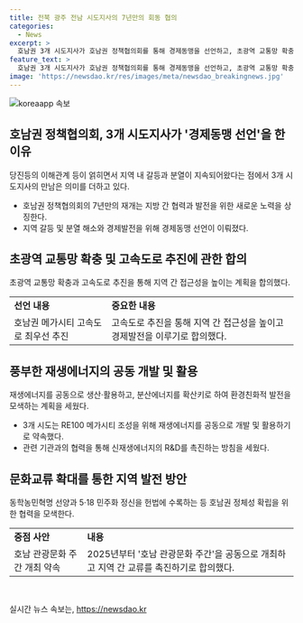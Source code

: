```yaml
---
title: 전북 광주 전남 시도지사의 7년만의 회동 협의
categories:
  - News
excerpt: >
  호남권 3개 시도지사가 호남권 정책협의회를 통해 경제동맹을 선언하고, 초광역 교통망 확충, 재생에너지 공동 활용, 문화교류 등을 합의했다. 이들이 오랜만에 만남을 갖게 된 것은 2017년 이후 7년만이었으며, 앞으로는 경제동맹 선언을 향한 실무협의체 구성 등으로 만남과 추진사안을 지속적으로 논의할 예정이다. 특히 초광역 교통망 확충 및 고흥∼광주∼전주∼세종을 거치는 호남권 메가시티 고속도로 추진, 신재생에너지 유관기관을 활용한 R&D 협력, 문화교류를 통한 정체성 강화 등이 주요 합의사안이다.
feature_text: >
  호남권 3개 시도지사가 호남권 정책협의회를 통해 경제동맹을 선언하고, 초광역 교통망 확충, 재생에너지 공동 활용, 문화교류 등을 합의했다. 이들이 오랜만에 만남을 갖게 된 것은 2017년 이후 7년만이었으며, 앞으로는 경제동맹 선언을 향한 실무협의체 구성 등으로 만남과 추진사안을 지속적으로 논의할 예정이다. 특히 초광역 교통망 확충 및 고흥∼광주∼전주∼세종을 거치는 호남권 메가시티 고속도로 추진, 신재생에너지 유관기관을 활용한 R&D 협력, 문화교류를 통한 정체성 강화 등이 주요 합의사안이다.
image: 'https://newsdao.kr/res/images/meta/newsdao_breakingnews.jpg'
---
```


<p><img src="https://newsdao.kr/res/images/meta/newsdao_breakingnews.jpg" alt="koreaapp 속보" /></p>

<h2 data-ke-size="size26">호남권 정책협의회, 3개 시도지사가 '경제동맹 선언'을 한 이유</h2>

<p data-ke-size="size16">당진등의 이해관계 등이 얽히면서 지역 내 갈등과 분열이 지속되어왔다는 점에서 3개 시도지사의 만남은 의미를 더하고 있다.</p>

<ul>
  <li>호남권 정책협의회의 7년만의 재개는 지방 간 협력과 발전을 위한 새로운 노력을 상징한다.</li>
  <li>지역 갈등 및 분열 해소와 경제발전을 위해 경제동맹 선언이 이뤄졌다.</li>
</ul>

<h2 data-ke-size="size26">초광역 교통망 확충 및 고속도로 추진에 관한 합의</h2>

<p data-ke-size="size16">초광역 교통망 확충과 고속도로 추진을 통해 지역 간 접근성을 높이는 계획을 합의했다.</p>

<table>
  <tr>
    <td><b>선언 내용</b></td>
    <td><b>중요한 내용</b></td>
  </tr>
  <tr>
    <td>호남권 메가시티 고속도로 최우선 추진</td>
    <td>고속도로 추진을 통해 지역 간 접근성을 높이고 경제발전을 이루기로 합의했다.</td>
  </tr>
</table>

<h2 data-ke-size="size26">풍부한 재생에너지의 공동 개발 및 활용</h2>

<p data-ke-size="size16">재생에너지를 공동으로 생산·활용하고, 분산에너지를 확산키로 하여 환경친화적 발전을 모색하는 계획을 세웠다.</p>

<ul>
  <li>3개 시도는 RE100 메가시티 조성을 위해 재생에너지를 공동으로 개발 및 활용하기로 약속했다.</li>
  <li>관련 기관과의 협력을 통해 신재생에너지의 R&D를 촉진하는 방침을 세웠다.</li>
</ul>

<h2 data-ke-size="size26">문화교류 확대를 통한 지역 발전 방안</h2>

<p data-ke-size="size16">동학농민혁명 선양과 5·18 민주화 정신을 헌법에 수록하는 등 호남권 정체성 확립을 위한 협력을 모색한다.</p>

<table>
  <tr>
    <td><b>중점 사안</b></td>
    <td><b>내용</b></td>
  </tr>
  <tr>
    <td>호남 관광문화 주간 개최 약속</td>
    <td>2025년부터 '호남 관광문화 주간'을 공동으로 개최하고 지역 간 교류를 촉진하기로 합의했다.</td>
  </tr>
</table>

<p data-ke-size="size16">&nbsp;</p>
실시간 뉴스 속보는, <a href="https://newsdao.kr" rel="dofollow">https://newsdao.kr</a>


